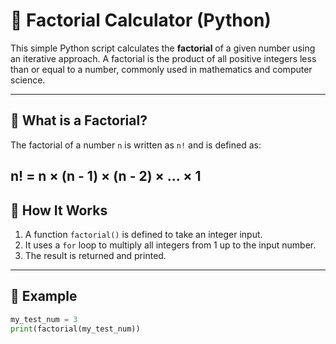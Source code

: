 # 🔢 Factorial Calculator (Python)

This simple Python script calculates the **factorial** of a given number using an iterative approach. A factorial is the product of all positive integers less than or equal to a number, commonly used in mathematics and computer science.

---

## 📌 What is a Factorial?

The factorial of a number `n` is written as `n!` and is defined as:

n! = n × (n - 1) × (n - 2) × ... × 1
---

## 🚀 How It Works

1. A function `factorial()` is defined to take an integer input.
2. It uses a `for` loop to multiply all integers from 1 up to the input number.
3. The result is returned and printed.

---

## 🧪 Example

```python
my_test_num = 3
print(factorial(my_test_num))
